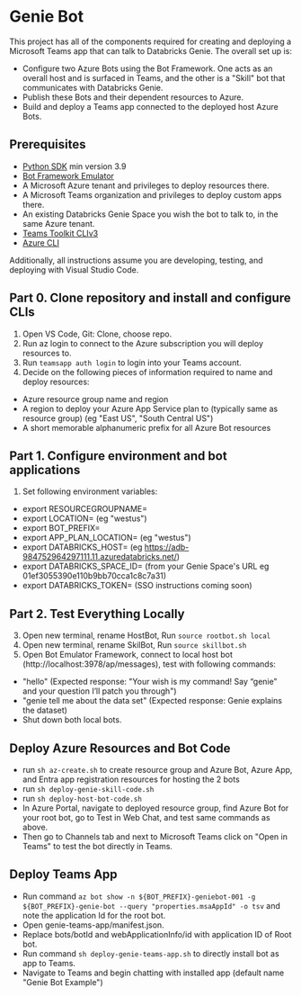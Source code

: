 # Genie Bot

This project has all of the components required for creating and deploying a Microsoft Teams app that can talk to Databricks Genie. The overall set up is:

* Configure two Azure Bots using the Bot Framework. One acts as an overall host and is surfaced in Teams, and the other is a "Skill" bot that communicates with Databricks Genie.
* Publish these Bots and their dependent resources to Azure.
* Build and deploy a Teams app connected to the  deployed host Azure Bots.

## Prerequisites

- [Python SDK](https://www.python.org/downloads/) min version 3.9
- [Bot Framework Emulator](https://github.com/microsoft/botframework-emulator)
- A Microsoft Azure tenant and privileges to deploy resources there.
- A Microsoft Teams organization and privileges to deploy custom apps there.
- An existing Databricks Genie Space you wish the bot to talk to, in the same Azure tenant.
- [Teams Toolkit CLIv3](https://learn.microsoft.com/en-us/microsoftteams/platform/toolkit/teams-toolkit-cli?pivots=version-three)
- [Azure CLI](https://learn.microsoft.com/en-us/cli/azure/install-azure-cli)

Additionally, all instructions assume you are developing, testing, and deploying with Visual Studio Code.

## Part 0. Clone repository and install and configure CLIs

1. Open VS Code, Git: Clone, choose repo.
2. Run az login to connect to the Azure subscription you will deploy resources to.
3. Run ```teamsapp auth login``` to login into your Teams account.
3. Decide on the following pieces of information required to name and deploy resources:
* Azure resource group name and region
* A region to deploy your Azure App Service plan to (typically same as resource group) (eg "East US", "South Central US")
* A short memorable alphanumeric prefix for all Azure Bot resources

## Part 1. Configure environment and bot applications

1. Set following environment variables:

* export RESOURCEGROUPNAME=<your resource group name>
* export LOCATION=<your resource group location> (eg "westus")
* export BOT_PREFIX=<your prefix>
* export APP_PLAN_LOCATION=<your App Service Plan location> (eg "westus")
* export DATABRICKS_HOST=<your Azure Databricks workspace URI> (eg https://adb-984752964297111.11.azuredatabricks.net/)
* export DATABRICKS_SPACE_ID=<your Genie Space ID> (from your Genie Space's URL eg 01ef3055390e110b9bb70cca1c8c7a31)
* export DATABRICKS_TOKEN=<a Personal Access Token that has Can Use permissions on Genie> (SSO instructions coming soon)

## Part 2. Test Everything Locally
3. Open new terminal, rename HostBot, Run ```source rootbot.sh local```
4. Open new terminal, rename SkilBot, Run ```source skillbot.sh```
4. Open Bot Emulator Framework, connect to local host bot (http://localhost:3978/ap/messages), test with following commands:
* "hello" (Expected response: "Your wish is my command! Say “genie” and your question I’ll patch you through")
* "genie tell me about the data set" (Expected response: Genie explains the dataset)
* Shut down both local bots.

## Deploy Azure Resources and Bot Code

* run ```sh az-create.sh``` to create resource group and Azure Bot, Azure App, and Entra app registration resources for hosting the 2 bots
* run ```sh deploy-genie-skill-code.sh```
* run ```sh deploy-host-bot-code.sh```
* In Azure Portal, navigate to deployed resource group, find Azure Bot for your root bot, go to Test in Web Chat, and test same commands as above.
* Then go to Channels tab and next to Microsoft Teams click on "Open in Teams" to test the bot directly in Teams.

## Deploy Teams App

* Run command ```az bot show -n ${BOT_PREFIX}-geniebot-001 -g ${BOT_PREFIX}-genie-bot --query "properties.msaAppId" -o tsv``` and note the application Id for the root bot.
* Open genie-teams-app/manifest.json.
* Replace bots/botId and webApplicationInfo/id with application ID of Root bot.
* Run command ```sh deploy-genie-teams-app.sh``` to directly install bot as app to Teams.
* Navigate to Teams and begin chatting with installed app (default name "Genie Bot Example")
